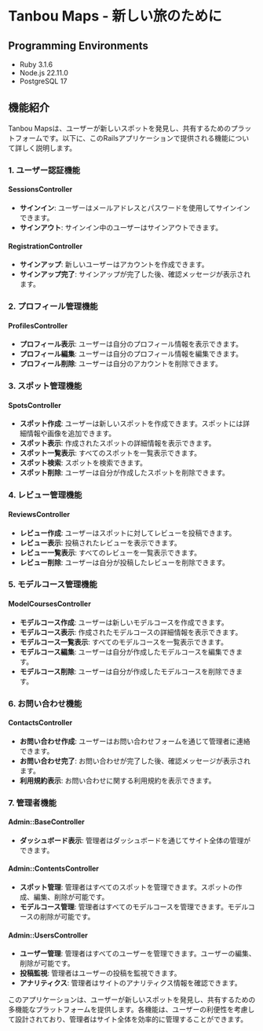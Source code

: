 # Tanbou Maps - 新しい旅のために

## Programming Environments

- Ruby 3.1.6
- Node.js 22.11.0
- PostgreSQL 17

## 機能紹介

Tanbou Mapsは、ユーザーが新しいスポットを発見し、共有するためのプラットフォームです。以下に、このRailsアプリケーションで提供される機能について詳しく説明します。

### 1. ユーザー認証機能

#### SessionsController

- **サインイン**: ユーザーはメールアドレスとパスワードを使用してサインインできます。
- **サインアウト**: サインイン中のユーザーはサインアウトできます。

#### RegistrationController

- **サインアップ**: 新しいユーザーはアカウントを作成できます。
- **サインアップ完了**: サインアップが完了した後、確認メッセージが表示されます。

### 2. プロフィール管理機能

#### ProfilesController

- **プロフィール表示**: ユーザーは自分のプロフィール情報を表示できます。
- **プロフィール編集**: ユーザーは自分のプロフィール情報を編集できます。
- **プロフィール削除**: ユーザーは自分のアカウントを削除できます。

### 3. スポット管理機能

#### SpotsController

- **スポット作成**: ユーザーは新しいスポットを作成できます。スポットには詳細情報や画像を追加できます。
- **スポット表示**: 作成されたスポットの詳細情報を表示できます。
- **スポット一覧表示**: すべてのスポットを一覧表示できます。
- **スポット検索**: スポットを検索できます。
- **スポット削除**: ユーザーは自分が作成したスポットを削除できます。

### 4. レビュー管理機能

#### ReviewsController

- **レビュー作成**: ユーザーはスポットに対してレビューを投稿できます。
- **レビュー表示**: 投稿されたレビューを表示できます。
- **レビュー一覧表示**: すべてのレビューを一覧表示できます。
- **レビュー削除**: ユーザーは自分が投稿したレビューを削除できます。

### 5. モデルコース管理機能

#### ModelCoursesController

- **モデルコース作成**: ユーザーは新しいモデルコースを作成できます。
- **モデルコース表示**: 作成されたモデルコースの詳細情報を表示できます。
- **モデルコース一覧表示**: すべてのモデルコースを一覧表示できます。
- **モデルコース編集**: ユーザーは自分が作成したモデルコースを編集できます。
- **モデルコース削除**: ユーザーは自分が作成したモデルコースを削除できます。

### 6. お問い合わせ機能

#### ContactsController

- **お問い合わせ作成**: ユーザーはお問い合わせフォームを通じて管理者に連絡できます。
- **お問い合わせ完了**: お問い合わせが完了した後、確認メッセージが表示されます。
- **利用規約表示**: お問い合わせに関する利用規約を表示できます。

### 7. 管理者機能

#### Admin::BaseController

- **ダッシュボード表示**: 管理者はダッシュボードを通じてサイト全体の管理ができます。

#### Admin::ContentsController

- **スポット管理**: 管理者はすべてのスポットを管理できます。スポットの作成、編集、削除が可能です。
- **モデルコース管理**: 管理者はすべてのモデルコースを管理できます。モデルコースの削除が可能です。

#### Admin::UsersController

- **ユーザー管理**: 管理者はすべてのユーザーを管理できます。ユーザーの編集、削除が可能です。
- **投稿監視**: 管理者はユーザーの投稿を監視できます。
- **アナリティクス**: 管理者はサイトのアナリティクス情報を確認できます。

このアプリケーションは、ユーザーが新しいスポットを発見し、共有するための多機能なプラットフォームを提供します。各機能は、ユーザーの利便性を考慮して設計されており、管理者はサイト全体を効率的に管理することができます。
